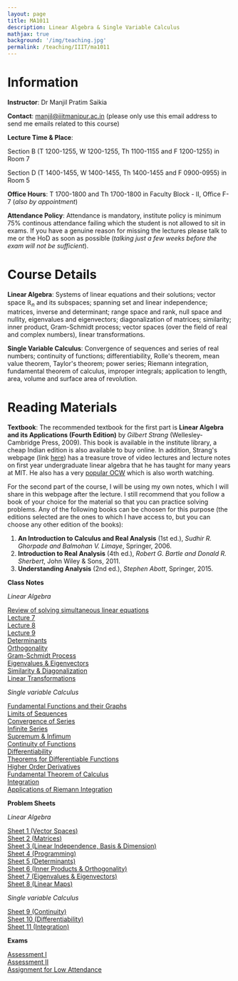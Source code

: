 ```yaml
---
layout: page
title: MA1011
description: Linear Algebra & Single Variable Calculus
mathjax: true
background: '/img/teaching.jpg'
permalink: /teaching/IIIT/ma1011
---
```


# Information

**Instructor**: Dr Manjil Pratim Saikia

**Contact**: manjil@iiitmanipur.ac.in (please only use this email address to send me emails related to this course)

**Lecture Time & Place**: 

Section B (T 1200-1255, W 1200-1255, Th 1100-1155 and F 1200-1255) in Room 7

Section D (T 1400-1455, W 1400-1455, Th 1400-1455 and F 0900-0955) in Room 5

**Office Hours**: T 1700-1800 and Th 1700-1800 in Faculty Block - II, Office F-7 (*also by appointment*)

**Attendance Policy**: Attendance is mandatory, institute policy is minimum 75% continous attendance failing which the student is not allowed to sit in exams. If you have a genuine reason for missing the lectures please talk to me or the HoD as soon as possible (*talking just a few weeks before the exam will not be sufficient*).

# Course Details

**Linear Algebra**: Systems of linear equations and their solutions; vector space $\mathbb{R}_n$ and its subspaces; spanning set and linear independence; matrices, inverse and determinant; range space and rank, null space and nullity, eigenvalues and eigenvectors; diagonalization of matrices; similarity; inner product, Gram-Schmidt process; vector spaces (over the field of real and complex numbers), linear transformations.

**Single Variable Calculus**: Convergence of sequences and series of real numbers; continuity of functions; differentiability, Rolle's theorem, mean value theorem, Taylor's theorem; power series; Riemann integration, fundamental theorem of calculus, improper integrals; application to length, area, volume and surface area of revolution.

# Reading Materials

**Textbook**: The recommended textbook for the first part is **Linear Algebra and its Applications (Fourth Edition)** by *Gilbert Strang* (Wellesley- Cambridge Press, 2009). This book is available in the institute library, a cheap Indian edition is also available to buy online. In addition, Strang's webpage (link [here](https://math.mit.edu/~gs/)) has a treasure trove of video lectures and lecture notes on first year undergraduate linear algebra that he has taught for many years at MIT. He also has a very [popular OCW](https://ocw.mit.edu/courses/18-06sc-linear-algebra-fall-2011/) which is also worth watching.

For the second part of the course, I will be using my own notes, which I will share in this webpage after the lecture. I still recommend that you follow a book of your choice for the material so that you can practice solving problems. Any of the following books can be choosen for this purpose (the editions selected are the ones to which I have access to, but you can choose any other edition of the books):

1. **An Introduction to Calculus and Real Analysis** (1st ed.), *Sudhir R. Ghorpade and Balmohan V. Limaye*, Springer, 2006.
2. **Introduction to Real Analysis** (4th ed.), *Robert G. Bartle and Donald R. Sherbert*, John Wiley & Sons, 2011.
3. **Understanding Analysis** (2nd ed.), *Stephen Abott*, Springer, 2015.

**Class Notes**

*Linear Algebra*

[Review of solving simultaneous linear equations](/teaching/IIIT/MA1011/Review_eq.pdf)  
[Lecture 7](/teaching/IIIT/MA1011/lecture_7.pdf)  
[Lecture 8](/teaching/IIIT/MA1011/lecture_8.pdf)  
[Lecture 9](/teaching/IIIT/MA1011/lecture_9-1.pdf)  
[Determinants](/teaching/IIIT/MA1011/determinants.pdf)  
[Orthogonality](/teaching/IIIT/MA1011/orthogonality.pdf)  
[Gram-Schmidt Process](/teaching/IIIT/MA1011/gram.pdf)  
[Eigenvalues & Eigenvectors](/teaching/IIIT/MA1011/eigen.pdf)  
[Similarity & Diagonalization](/teaching/IIIT/MA1011/diagonal.pdf)  
[Linear Transformations](/teaching/IIIT/MA1011/linear.pdf)  

*Single variable Calculus*

[Fundamental Functions and their Graphs](/teaching/IIIT/MA1011/fund_graph.pdf)  
[Limits of Sequences](/teaching/IIIT/MA1011/limits.pdf)  
[Convergence of Series](/teaching/IIIT/MA1011/conv.pdf)  
[Infinite Series](/teaching/IIIT/MA1011/inf-series.pdf)  
[Supremum & Infimum](/teaching/IIIT/MA1011/sup-inf.pdf)  
[Continuity of Functions](/teaching/IIIT/MA1011/cont.pdf)  
[Differentiability](/teaching/IIIT/MA1011/diff.pdf)  
[Theorems for Differentiable Functions](/teaching/IIIT/MA1011/diff-thm.pdf)  
[Higher Order Derivatives](/teaching/IIIT/MA1011/high-diff.pdf)  
[Fundamental Theorem of Calculus](/teaching/IIIT/MA1011/fund-thm.pdf)  
[Integration](/teaching/IIIT/MA1011/int.pdf)  
[Applications of Riemann Integration](/teaching/IIIT/MA1011/area.pdf)  

**Problem Sheets**

*Linear Algebra*

[Sheet 1 (Vector Spaces)](/teaching/IIIT/MA1011/sheet_1.pdf)  
[Sheet 2 (Matrices)](/teaching/IIIT/MA1011/sheet_2.pdf)  
[Sheet 3 (Linear Independence, Basis & Dimension)](/teaching/IIIT/MA1011/sheet_3.pdf)  
[Sheet 4 (Programming)](/teaching/IIIT/MA1011/sheet_4.pdf)  
[Sheet 5 (Determinants)](/teaching/IIIT/MA1011/sheet_5.pdf)  
[Sheet 6 (Inner Products & Orthogonality)](/teaching/IIIT/MA1011/sheet_6.pdf)  
[Sheet 7 (Eigenvalues & Eigenvectors)](/teaching/IIIT/MA1011/sheet_7.pdf)  
[Sheet 8 (Linear Maps)](/teaching/IIIT/MA1011/sheet_8.pdf)  

*Single variable Calculus*

[Sheet 9 (Continuity)](/teaching/IIIT/MA1011/sheet_9.pdf)  
[Sheet 10 (Differentiability)](/teaching/IIIT/MA1011/sheet_10.pdf)  
[Sheet 11 (Integration)](/teaching/IIIT/MA1011/sheet_11.pdf)  

**Exams**

[Assessment I](/teaching/IIIT/MA1011/Assessment-I.pdf)  
[Assessment II](/teaching/IIIT/MA1011/Assessment-II.pdf)  
[Assignment for Low Attendance](/teaching/IIIT/MA1011/make-up-ass.pdf)  
